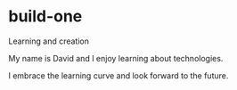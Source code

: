 # build-one
Learning and creation

My name is David and I enjoy learning about technologies. 

I embrace the learning curve and look forward to the future.
